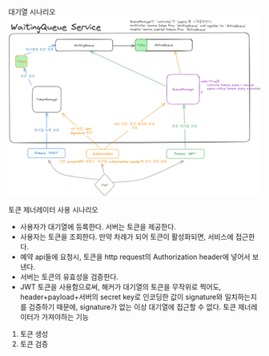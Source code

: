 
대기열 시나리오
![대기열 시나리오](../waitingqueue-diagram.png)

토큰 제너레이터 사용 시나리오
- 사용자가 대기열에 등록한다. 서버는 토큰을 제공한다.
- 사용자는 토큰을 조회한다. 만약 차례가 되어 토큰이 활성화되면, 서비스에 접근한다.
- 예약 api들에 요청시, 토큰을 http request의 Authorization header에 넣어서 보낸다.
- 서버는 토큰의 유효성을 검증한다.
- JWT 토큰을 사용함으로써, 해커가 대기열의 토큰을 무작위로 찍어도, header+payload+서버의 secret key로 인코딩한 값이 signature와 일치하는지를 검증하기 때문에, signature가 없는 이상 대기열에 접근할 수 없다.
토큰 제너레이터가 가져야하는 기능
1. 토큰 생성
2. 토큰 검증
